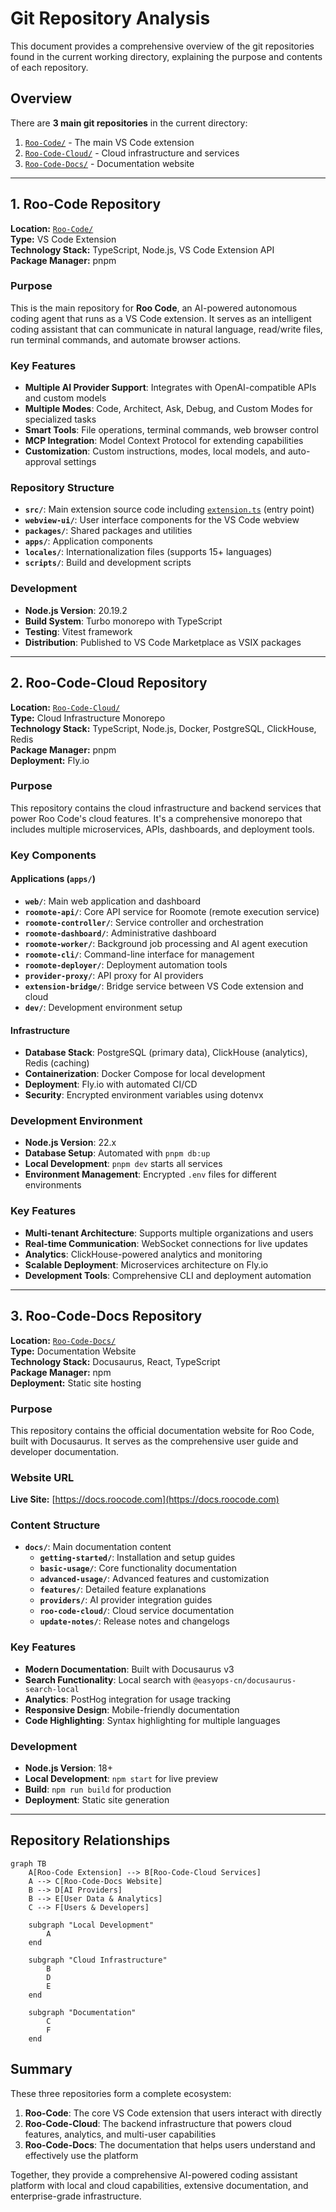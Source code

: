 # Git Repository Analysis

This document provides a comprehensive overview of the git repositories found in the current working directory, explaining the purpose and contents of each repository.

## Overview

There are **3 main git repositories** in the current directory:

1. [`Roo-Code/`](Roo-Code/) - The main VS Code extension
2. [`Roo-Code-Cloud/`](Roo-Code-Cloud/) - Cloud infrastructure and services
3. [`Roo-Code-Docs/`](Roo-Code-Docs/) - Documentation website

---

## 1. Roo-Code Repository

**Location:** [`Roo-Code/`](Roo-Code/)  
**Type:** VS Code Extension  
**Technology Stack:** TypeScript, Node.js, VS Code Extension API  
**Package Manager:** pnpm  

### Purpose
This is the main repository for **Roo Code**, an AI-powered autonomous coding agent that runs as a VS Code extension. It serves as an intelligent coding assistant that can communicate in natural language, read/write files, run terminal commands, and automate browser actions.

### Key Features
- **Multiple AI Provider Support**: Integrates with OpenAI-compatible APIs and custom models
- **Multiple Modes**: Code, Architect, Ask, Debug, and Custom Modes for specialized tasks
- **Smart Tools**: File operations, terminal commands, web browser control
- **MCP Integration**: Model Context Protocol for extending capabilities
- **Customization**: Custom instructions, modes, local models, and auto-approval settings

### Repository Structure
- **`src/`**: Main extension source code including [`extension.ts`](Roo-Code/src/extension.ts) (entry point)
- **`webview-ui/`**: User interface components for the VS Code webview
- **`packages/`**: Shared packages and utilities
- **`apps/`**: Application components
- **`locales/`**: Internationalization files (supports 15+ languages)
- **`scripts/`**: Build and development scripts

### Development
- **Node.js Version**: 20.19.2
- **Build System**: Turbo monorepo with TypeScript
- **Testing**: Vitest framework
- **Distribution**: Published to VS Code Marketplace as VSIX packages

---

## 2. Roo-Code-Cloud Repository

**Location:** [`Roo-Code-Cloud/`](Roo-Code-Cloud/)  
**Type:** Cloud Infrastructure Monorepo  
**Technology Stack:** TypeScript, Node.js, Docker, PostgreSQL, ClickHouse, Redis  
**Package Manager:** pnpm  
**Deployment:** Fly.io  

### Purpose
This repository contains the cloud infrastructure and backend services that power Roo Code's cloud features. It's a comprehensive monorepo that includes multiple microservices, APIs, dashboards, and deployment tools.

### Key Components

#### Applications (`apps/`)
- **`web/`**: Main web application and dashboard
- **`roomote-api/`**: Core API service for Roomote (remote execution service)
- **`roomote-controller/`**: Service controller and orchestration
- **`roomote-dashboard/`**: Administrative dashboard
- **`roomote-worker/`**: Background job processing and AI agent execution
- **`roomote-cli/`**: Command-line interface for management
- **`roomote-deployer/`**: Deployment automation tools
- **`provider-proxy/`**: API proxy for AI providers
- **`extension-bridge/`**: Bridge service between VS Code extension and cloud
- **`dev/`**: Development environment setup

#### Infrastructure
- **Database Stack**: PostgreSQL (primary data), ClickHouse (analytics), Redis (caching)
- **Containerization**: Docker Compose for local development
- **Deployment**: Fly.io with automated CI/CD
- **Security**: Encrypted environment variables using dotenvx

### Development Environment
- **Node.js Version**: 22.x
- **Database Setup**: Automated with `pnpm db:up`
- **Local Development**: `pnpm dev` starts all services
- **Environment Management**: Encrypted `.env` files for different environments

### Key Features
- **Multi-tenant Architecture**: Supports multiple organizations and users
- **Real-time Communication**: WebSocket connections for live updates
- **Analytics**: ClickHouse-powered analytics and monitoring
- **Scalable Deployment**: Microservices architecture on Fly.io
- **Development Tools**: Comprehensive CLI and deployment automation

---

## 3. Roo-Code-Docs Repository

**Location:** [`Roo-Code-Docs/`](Roo-Code-Docs/)  
**Type:** Documentation Website  
**Technology Stack:** Docusaurus, React, TypeScript  
**Package Manager:** npm  
**Deployment:** Static site hosting  

### Purpose
This repository contains the official documentation website for Roo Code, built with Docusaurus. It serves as the comprehensive user guide and developer documentation.

### Website URL
**Live Site:** [https://docs.roocode.com](https://docs.roocode.com)

### Content Structure
- **`docs/`**: Main documentation content
  - **`getting-started/`**: Installation and setup guides
  - **`basic-usage/`**: Core functionality documentation
  - **`advanced-usage/`**: Advanced features and customization
  - **`features/`**: Detailed feature explanations
  - **`providers/`**: AI provider integration guides
  - **`roo-code-cloud/`**: Cloud service documentation
  - **`update-notes/`**: Release notes and changelogs

### Key Features
- **Modern Documentation**: Built with Docusaurus v3
- **Search Functionality**: Local search with `@easyops-cn/docusaurus-search-local`
- **Analytics**: PostHog integration for usage tracking
- **Responsive Design**: Mobile-friendly documentation
- **Code Highlighting**: Syntax highlighting for multiple languages

### Development
- **Node.js Version**: 18+
- **Local Development**: `npm start` for live preview
- **Build**: `npm run build` for production
- **Deployment**: Static site generation

---

## Repository Relationships

```mermaid
graph TB
    A[Roo-Code Extension] --> B[Roo-Code-Cloud Services]
    A --> C[Roo-Code-Docs Website]
    B --> D[AI Providers]
    B --> E[User Data & Analytics]
    C --> F[Users & Developers]
    
    subgraph "Local Development"
        A
    end
    
    subgraph "Cloud Infrastructure"
        B
        D
        E
    end
    
    subgraph "Documentation"
        C
        F
    end
```

## Summary

These three repositories form a complete ecosystem:

1. **Roo-Code**: The core VS Code extension that users interact with directly
2. **Roo-Code-Cloud**: The backend infrastructure that powers cloud features, analytics, and multi-user capabilities
3. **Roo-Code-Docs**: The documentation that helps users understand and effectively use the platform

Together, they provide a comprehensive AI-powered coding assistant platform with local and cloud capabilities, extensive documentation, and enterprise-grade infrastructure.